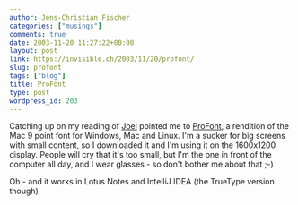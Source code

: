 ```yaml
---
author: Jens-Christian Fischer
categories: ["musings"]
comments: true
date: 2003-11-20 11:27:22+00:00
layout: post
link: https://invisible.ch/2003/11/20/profont/
slug: profont
tags: ["blog"]
title: ProFont
type: post
wordpress_id: 203
---
```


Catching up on my reading of [Joel](https://joelonsoftware.com/index.html) pointed me to [ProFont](https://www.tobias-jung.de/seekingprofont/), a rendition of the Mac 9 point font for Windows, Mac and Linux. I'm a sucker for big screens with small content, so I downloaded it and I'm using it on the 1600x1200 display. People will cry that it's too small, but I'm the one in front of the computer all day, and I wear glasses - so don't bother me about that ;-)

Oh - and it works in Lotus Notes and IntelliJ IDEA (the TrueType version though)
